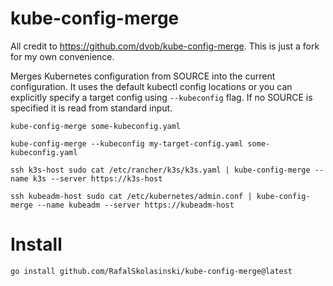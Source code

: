 # kube-config-merge

All credit to https://github.com/dvob/kube-config-merge.
This is just a fork for my own convenience.

Merges Kubernetes configuration from SOURCE into the current configuration. It uses the default kubectl config locations or you can explicitly specify a target config using `--kubeconfig` flag.
If no SOURCE is specified it is read from standard input.

```
kube-config-merge some-kubeconfig.yaml

kube-config-merge --kubeconfig my-target-config.yaml some-kubeconfig.yaml

ssh k3s-host sudo cat /etc/rancher/k3s/k3s.yaml | kube-config-merge --name k3s --server https://k3s-host

ssh kubeadm-host sudo cat /etc/kubernetes/admin.conf | kube-config-merge --name kubeadm --server https://kubeadm-host
```

# Install

```bash
go install github.com/RafalSkolasinski/kube-config-merge@latest
```
